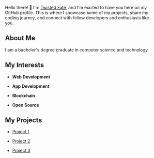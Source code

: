 
Hello there! 👋 I'm [Twisted Fate](https://www.github.com/sheep9u), and I'm excited to have you here on my GitHub profile. This is where I showcase some of my projects, share my coding journey, and connect with fellow developers and enthusiasts like you.

## About Me

I am a bachelor's degree graduate in computer science and technology. 

## My Interests

- **Web Development**

- **App Development**

- **Blockchain**

- **Open Source**

## My Projects

- [Project 1](https://github.com/YourUsername/Project1)

- [Project 2](https://github.com/YourUsername/Project2)

- [Project 3](https://github.com/YourUsername/Project3)


<!--
**sheep9u/sheep9u** is a ✨ _special_ ✨ repository because its `README.md` (this file) appears on your GitHub profile.

Here are some ideas to get you started:

- 🔭 I’m currently working on ...
- 🌱 I’m currently learning ...
- 👯 I’m looking to collaborate on ...
- 🤔 I’m looking for help with ...
- 💬 Ask me about ...
- 📫 How to reach me: ...
- 😄 Pronouns: ...
- ⚡ Fun fact: ...
-->
